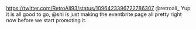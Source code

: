 https://twitter.com/RetroAli93/status/1096423396722786307 @retroali_ Yup it is all good to go, @shi is just making the eventbrite page all pretty right now before we start promoting it.